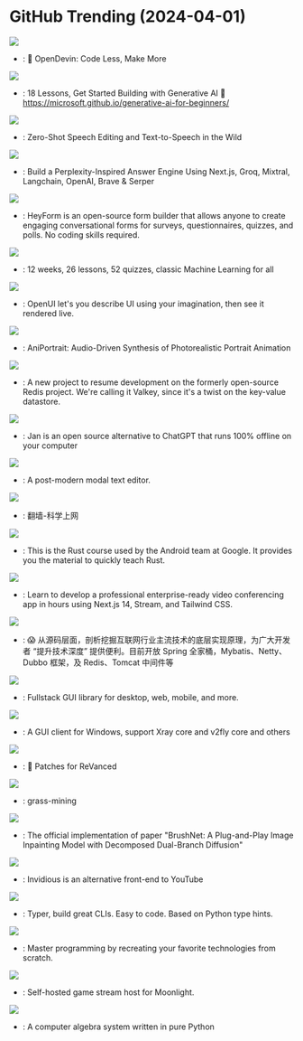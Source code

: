 # GitHub Trending (2024-04-01)

![](https://img.shields.io/badge/Jupyter%20Notebook-New%201-green?style=flat-square&logo=appveyor)
- [](https://github.comundefined): 🐚 OpenDevin: Code Less, Make More

![](https://img.shields.io/badge/Jupyter%20Notebook-New%20995-green?style=flat-square&logo=appveyor)
- [](https://github.comundefined): 18 Lessons, Get Started Building with Generative AI 🔗 https://microsoft.github.io/generative-ai-for-beginners/

![](https://img.shields.io/badge/Jupyter%20Notebook-New%201-green?style=flat-square&logo=appveyor)
- [](https://github.comundefined): Zero-Shot Speech Editing and Text-to-Speech in the Wild

![](https://img.shields.io/badge/TypeScript-New%20368-green?style=flat-square&logo=appveyor)
- [](https://github.comundefined): Build a Perplexity-Inspired Answer Engine Using Next.js, Groq, Mixtral, Langchain, OpenAI, Brave & Serper

![](https://img.shields.io/badge/TypeScript-New%20132-green?style=flat-square&logo=appveyor)
- [](https://github.comundefined): HeyForm is an open-source form builder that allows anyone to create engaging conversational forms for surveys, questionnaires, quizzes, and polls. No coding skills required.

![](https://img.shields.io/badge/HTML-New%2035-green?style=flat-square&logo=appveyor)
- [](https://github.comundefined): 12 weeks, 26 lessons, 52 quizzes, classic Machine Learning for all

![](https://img.shields.io/badge/TypeScript-New%20244-green?style=flat-square&logo=appveyor)
- [](https://github.comundefined): OpenUI let's you describe UI using your imagination, then see it rendered live.

![](https://img.shields.io/badge/Python-New%20340-green?style=flat-square&logo=appveyor)
- [](https://github.comundefined): AniPortrait: Audio-Driven Synthesis of Photorealistic Portrait Animation

![](https://img.shields.io/badge/C-New%201-green?style=flat-square&logo=appveyor)
- [](https://github.comundefined): A new project to resume development on the formerly open-source Redis project. We're calling it Valkey, since it's a twist on the key-value datastore.

![](https://img.shields.io/badge/TypeScript-New%20315-green?style=flat-square&logo=appveyor)
- [](https://github.comundefined): Jan is an open source alternative to ChatGPT that runs 100% offline on your computer

![](https://img.shields.io/badge/Rust-New%20173-green?style=flat-square&logo=appveyor)
- [](https://github.comundefined): A post-modern modal text editor.

![](https://img.shields.io/badge/Kotlin-New%20244-green?style=flat-square&logo=appveyor)
- [](https://github.comundefined): 翻墙-科学上网

![](https://img.shields.io/badge/Rust-New%20107-green?style=flat-square&logo=appveyor)
- [](https://github.comundefined): This is the Rust course used by the Android team at Google. It provides you the material to quickly teach Rust.

![](https://img.shields.io/badge/TypeScript-New%20183-green?style=flat-square&logo=appveyor)
- [](https://github.comundefined): Learn to develop a professional enterprise-ready video conferencing app in hours using Next.js 14, Stream, and Tailwind CSS.

![](https://img.shields.io/badge/Java-New%20269-green?style=flat-square&logo=appveyor)
- [](https://github.comundefined): 😱 从源码层面，剖析挖掘互联网行业主流技术的底层实现原理，为广大开发者 “提升技术深度” 提供便利。目前开放 Spring 全家桶，Mybatis、Netty、Dubbo 框架，及 Redis、Tomcat 中间件等

![](https://img.shields.io/badge/Rust-New%20276-green?style=flat-square&logo=appveyor)
- [](https://github.comundefined): Fullstack GUI library for desktop, web, mobile, and more.

![](https://img.shields.io/badge/C%23-New%2065-green?style=flat-square&logo=appveyor)
- [](https://github.comundefined): A GUI client for Windows, support Xray core and v2fly core and others

![](https://img.shields.io/badge/Kotlin-New%20168-green?style=flat-square&logo=appveyor)
- [](https://github.comundefined): 🧩 Patches for ReVanced

![](https://img.shields.io/badge/Python-New%2031-green?style=flat-square&logo=appveyor)
- [](https://github.comundefined): grass-mining

![](https://img.shields.io/badge/Python-New%2057-green?style=flat-square&logo=appveyor)
- [](https://github.comundefined): The official implementation of paper "BrushNet: A Plug-and-Play Image Inpainting Model with Decomposed Dual-Branch Diffusion"

![](https://img.shields.io/badge/Crystal-New%20150-green?style=flat-square&logo=appveyor)
- [](https://github.comundefined): Invidious is an alternative front-end to YouTube

![](https://img.shields.io/badge/Python-New%20263-green?style=flat-square&logo=appveyor)
- [](https://github.comundefined): Typer, build great CLIs. Easy to code. Based on Python type hints.

![](https://img.shields.io/badge/none-New%20413-green?style=flat-square&logo=appveyor)
- [](https://github.comundefined): Master programming by recreating your favorite technologies from scratch.

![](https://img.shields.io/badge/C%2B%2B-New%2079-green?style=flat-square&logo=appveyor)
- [](https://github.comundefined): Self-hosted game stream host for Moonlight.

![](https://img.shields.io/badge/Python-New%204-green?style=flat-square&logo=appveyor)
- [](https://github.comundefined): A computer algebra system written in pure Python


